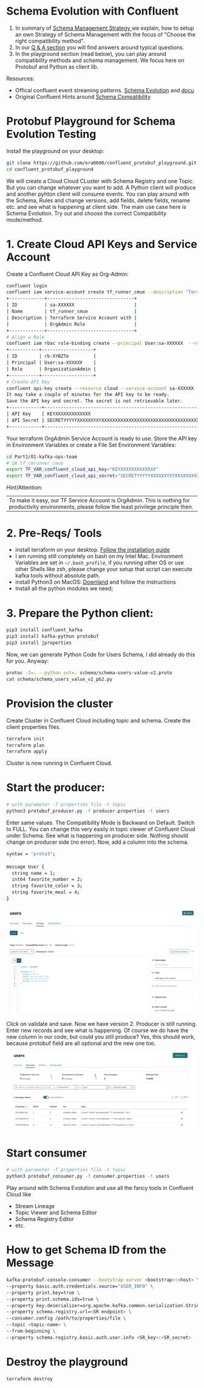 # Schema Evolution with Confluent

1. In summary of [Schema Management Strategy ](Strategy.md) we explain, how to setup an own Strategy of Schema Management with the focus of "Choose the right compatibility method".
2. In our [Q & A section](QandA.md) you will find answers around typical questions.
3. In the playground section (read below), you can play around compatibility methods and schema management. We focus here on Protobuf and Python as client lib.

Resources:
* Offical confluent event streaming patterns. [Schema Evolution](https://github.com/confluentinc/event-streaming-patterns/blob/21069010c19dc6d94ab70dc74928e00b2eb242d9/docs/event-stream/schema-evolution.md) and [docu](https://docs.confluent.io/platform/current/schema-registry/fundamentals/schema-evolution.html)
* Original Confluent Hints around [Schema Compatibility](https://github.com/confluentinc/event-streaming-patterns/blob/21069010c19dc6d94ab70dc74928e00b2eb242d9/docs/event-stream/schema-compatibility.md) 

# Protobuf Playground for Schema Evolution Testing

Install the playground on your desktop:

```bash
git clone https://github.com/ora0600/confluent_protobuf_playground.git
cd confluent_protobuf_playground
```

We will create a Cloud Cloud CLuster with Schema Registry and one Topic. But you can change whatever you want to add.
A Python client will produce and another pyhton client will consume events. You can play around with the Schema, Rules and change versions, add fields, delete fields, rename etc. and see what is happening at client side. The main use case here is Schema Evolution. Try out and choose the correct Compatibility mode/method.

# 1. Create Cloud API Keys and Service Account 

Create a Confluent Cloud API Key as Org-Admin:
```bash
confluent login
confluent iam service-account create tf_runner_cmue --description "Terraform Service Account with OrgAdmin Role"
+-------------+--------------------------------+
| ID          | sa-XXXXXX                      |
| Name        | tf_runner_cmue                 |
| Description | Terraform Service Account with |
|             | OrgAdmin Role                  |
+-------------+--------------------------------+
# Align a Role
confluent iam rbac role-binding create --principal User:sa-XXXXXX  --role OrganizationAdmin
+-----------+-------------------+
| ID        | rb-XYBZTe         |
| Principal | User:sa-XXXXXX    |
| Role      | OrganizationAdmin |
+-----------+-------------------+
# Create API Key
confluent api-key create --resource cloud --service-account sa-XXXXXX --description "API Key for tf_runner_cmue OrgAdmin"
It may take a couple of minutes for the API key to be ready.
Save the API key and secret. The secret is not retrievable later.
+------------+------------------------------------------------------------------+
| API Key    | KEYXXXXXXXXXXXXX                                                 |
| API Secret | SECRETYYYYYXXXXXXYXYXXXXXXXXXXXXXXXXXXXXXXXXXXXXXXXXXXXXXXXXXXXX |
+------------+------------------------------------------------------------------+
```

Your terraform OrgAdmin Service Account is ready to use. Store the API key in Environment Variables or create a File
Set Environment Variables:

```bash
cd Part1/01-kafka-ops-team
# SA tf_cmrunner_cmue
export TF_VAR_confluent_cloud_api_key="KEYXXXXXXXXXXXXX"
export TF_VAR_confluent_cloud_api_secret="SECRETYYYYYXXXXXXYXYXXXXXXXXXXXXXXXXXXXXXXXXXXXXXXXXXXXXXXXXXXXX"
``` 

Hint/Attention:
<table><tr><td>To make it easy, our TF Service Account is OrgAdmin. This is nothing for productivity environments, please follow the least privilege principle then.</td></tr></table>


# 2. Pre-Reqs/ Tools

* install terraform on your desktop. [Follow the installation guide](https://developer.hashicorp.com/terraform/tutorials/aws-get-started/install-cli)
* I am running still completely on bash on my Intel Mac. Environment Variables are set in `~/.bash_profile`, if you running other OS or use other Shells like zsh, please change your setup that script can execute kafka tools without absolute path.
* install Python3 on MacOS: [Downland](https://www.python.org/downloads/macos/) and follow the instructions
* Install all the python modules we need;

# 3. Prepare the Python client:

```bash
pip3 install confluent_kafka
pip3 install kafka-python protobuf
pip3 install jproperties
```

Now, we can generate Python Code for Users Schema, I did already do this for you. Anyway:

```bash
protoc -I=. --python_out=. schema/schema-users-value-v2.proto 
cat schema/schema_users_value_v2_pb2.py
```

# Provision the cluster

Create Cluster in Confluent Cloud including topic and schema. Create the client properties files.

```bash
terraform init
terraform plan
terraform apply
```

Cluster is now running in Confluent Cloud.

# Start the producer:

```bash 
# with parameter -f properties file -t topic
python3 protobuf_producer.py -f producer.properties -t users
```

Enter same values. 
The Compatibility Mode is Backward on Default. Switch to FULL. You can change this very easily in topic viewer of Confluent Cloud under Schema. 
See what is happening on producer side.
Nothing should change on producer side (no error). Now, add a column into the schema.

```bash
syntax = "proto3";

message User {
  string name = 1;
  int64 favorite_number = 2;
  string favorite_color = 3;
  string favorite_meal = 4;
}
```

![alt terminals](img/topicviewer_schema.png)

Click on validate and save. Now we have version 2. Producer is still running. Enter new records and see what is happening. 
Of course we do have the new column in our code, but could you still produce?
Yes, this should work, because protobuf field are all optional and the new one too.

![alt terminals](img/topicviewer_messages.png)

# Start consumer

```bash 
# with parameter -f properties file -t topic
python3 protobuf_consumer.py -f consumer.properties -t users
```

Play around with Schema Evolution and use all the fancy tools in Confluent Cloud like

* Stream Lineage
* Topic Viewer and Schema Editor
* Schema Registry Editor
* etc.

# How to get Schema ID from the Message

```bash
kafka-protobuf-console-consumer --bootstrap-server <bootstrap>:<host> \
--property basic.auth.credentials.source="USER_INFO" \
--property print.key=true \
--property print.schema.ids=true \
--property key.deserializer=org.apache.kafka.common.serialization.StringDeserializer \
--property schema.registry.url=<SR endpoint> \
--consumer.config /path/to/properties/file \
--topic <topic-name> \
--from-beginning \
--property schema.registry.basic.auth.user.info <SR_key>:<SR_secret>
``` 


# Destroy the playground

```bash
terraform destroy
```



